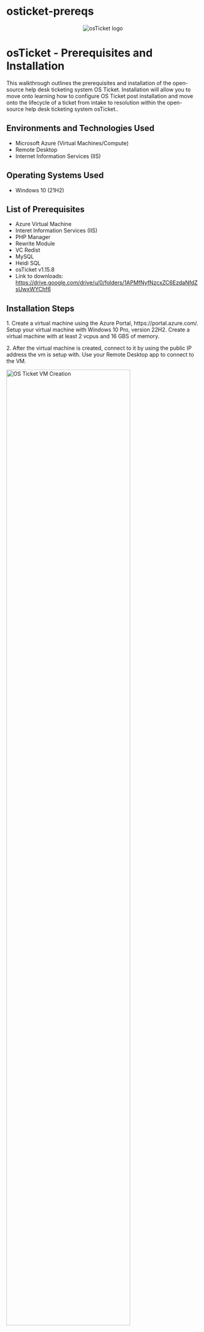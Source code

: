 # osticket-prereqs
<p align="center">
<img src="https://i.imgur.com/Clzj7Xs.png" alt="osTicket logo"/>
</p>

<h1>osTicket - Prerequisites and Installation</h1>
This walkthrough outlines the prerequisites and installation of the open-source help desk ticketing system OS Ticket. Installation will allow you to move onto learning how to configure OS Ticket post installation and move onto the lifecycle of a ticket from intake to resolution within the open-source help desk ticketing system osTicket..<br />




<h2>Environments and Technologies Used</h2>

- Microsoft Azure (Virtual Machines/Compute)
- Remote Desktop
- Internet Information Services (IIS)

<h2>Operating Systems Used </h2>

- Windows 10</b> (21H2)

<h2>List of Prerequisites</h2>

- Azure Virtual Machine
- Interet Information Services (IIS)
- PHP Manager
- Rewrite Module
- VC Redist
- MySQL
- Heidi SQL
- osTicket v1.15.8
- Link to downloads: https://drive.google.com/drive/u/0/folders/1APMfNyfNzcxZC6EzdaNfdZsUwxWYChf6

<h2>Installation Steps</h2> 
1. Create a virtual machine using the Azure Portal, https://portal.azure.com/.  Setup your virtual machine with Windows 10 Pro, version 22H2.  Create a virtual machine with at least 2 vcpus and 16 GBS of memory.
</p>
2. After the virtual machine is created, connect to it by using the public IP address the vm is setup with.  Use your Remote Desktop app to connect to the VM. 
</p>



	

<img src="https://i.imgur.com/LIFBAtX.png" height="80%" width="80%" alt="OS Ticket VM Creation"/>

</p>

<img src="https://i.imgur.com/iILGtnJ.png" height="80%" width="80%" alt="Install IIS"/>
</p>
<p>
<img src="https://i.imgur.com/0DCZvHu.png" height="80%" width="80%" alt="Install IIS"/>
  
Install / Enable IIS in Windows WITH
CGI and Common HTTP Features
World Wide Web Services -> Application Development Features ->
[X] CGI
[X] Common HTTP Features
AND IIS Management Console
Internet Information Services -> Web Management Tools -> IIS Management Console
	[X] IIS Management Console
</p>
<br />

From the Installation Files, download and install PHP Manager for IIS (PHPManagerForIIS_V1.5.0.msi)

From the Installation Files, download and install the Rewrite Module (rewrite_amd64_en-US.msi)

Create the directory C:\PHP
From the Installation Files, download PHP 7.3.8 (php-7.3.8-nts-Win32-VC15-x86.zip) and unzip the contents into C:\PHP
</p>
<br />

<img src="https://i.imgur.com/3MrxnWG.png" height="80%" width="80%" alt="register PHP "/>

Open IIS as an Admin

Register PHP from within IIS

Reload IIS (Open IIS, Stop and Start the server)


<img src="https://i.imgur.com/ntv2wQp.png" height="80%" width="80%" alt="Configure Permissions Install OS Ticket "/>
</p>
<p>
Install osTicket v1.15.8
Download osTicket from the Installation Files Folder
Extract and copy “upload” folder to c:\inetpub\wwwroot
Within c:\inetpub\wwwroot, Rename “upload” to “osTicket”


Reload IIS 
(Open IIS, Stop and Start the server)
Go to sites -> Default -> osTicket
On the right, click “Browse *:80”
Note that some extensions are not enabled
Go back to IIS, sites -> Default -> osTicket
Double-click PHP Manager
Click “Enable or disable an extension”
Enable: php_imap.dll
Enable: php_intl.dll
Enable: php_opcache.dll
Refresh the osTicket site in your browse, observe the changes

<img src="https://i.imgur.com/BWU2e2k.png" height="80%" width="80%" alt="Configure Permissions Install OS Ticket "/>
</p>
<p>
<img src="https://i.imgur.com/kgipxsi.png" height="80%" width="80%" alt="Configure Permissions Install OS Ticket "/>

	
Assign Permissions: ost-config.php
Disable inheritance -> Remove All
New Permissions -> Everyone -> All

<img src="https://i.imgur.com/goQq97z.png" height="80%" width="80%" alt="Configure Permissions Install OS Ticket "/>
</p>
<p>

Continue Setting up osTicket in the browser (click Continue)
Name Helpdesk
Default email (receives email from customers)

<img src="https://i.imgur.com/SSsZNjJ.png" height="80%" width="80%" alt="Install Heidi SQL "/>

<img src="https://i.imgur.com/27mNbmT.png" height="80%" width="80%" alt="Install Heidi SQL "/>

From the Installation Files, download and install HeidiSQL, mOpen Heidi SQL
Create a new session, root/Password1
Connect to the session
Create a database called “osTicket”
</p>
<p>
<img src="https://i.imgur.com/u5rZPl8.png" height="80%" width="80%" alt="Install OSTicket "/>
</p>
<p>
Continue Setting up osticket in the browser
MySQL Database: osTicket
MySQL Username: root
MySQL Password: Password1
Click “Install Now!”
</p>
<p>
<img src="https://i.imgur.com/IeDmuTt.png" height="80%" width="80%" alt="Install OSTicket cleanup "/>
</p>
<p>	
Clean up
Delete: C:\inetpub\wwwroot\osTicket\setup
Set Permissions to “Read” only: C:\inetpub\wwwroot\osTicket\include\ost-config.php
</p>
<p>
<img src="https://i.imgur.com/5gT24ve.png" height="80%" width="80%" alt="Install OSTicket Completed "/>	
</p>
<p>
<h2>OS Ticket Installation Complete!
